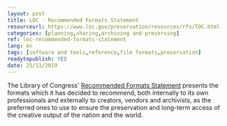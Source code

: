 ```yaml
---
layout: post 
title: LOC - Recommended Formats Statement
resourceurl: https://www.loc.gov/preservation/resources/rfs/TOC.html
categories: [planning,sharing,archiving and preserving]
ref: loc-recommended-formats-statement
lang: en
tags: [software and tools,reference,file formats,preservation]
readytopublish: YES
date: 25/11/2019
---
```

The Library of Congress' [Recommended Formats Statement](https://www.loc.gov/preservation/resources/rfs/TOC.html) presents the formats which it has decided to recommend, both internally to its own professionals and externally to creators, vendors and archivists, as the preferred ones to use to ensure the preservation and long-term access of the creative output of the nation and the world.